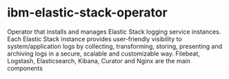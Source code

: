 # ibm-elastic-stack-operator
Operator that installs and manages Elastic Stack logging service instances. 
Each Elastic Stack instance provides user-friendly visibility to system/application
logs by collecting, transforming, storing, presenting and archiving logs in a
secure, scalable and customizable way. Filebeat, Logstash, Elasticsearch, Kibana,
Curator and Nginx are the main components